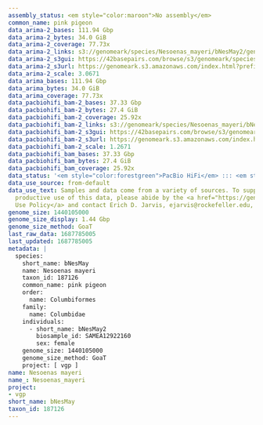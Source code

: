 ```yaml
---
assembly_status: <em style="color:maroon">No assembly</em>
common_name: pink pigeon
data_arima-2_bases: 111.94 Gbp
data_arima-2_bytes: 34.0 GiB
data_arima-2_coverage: 77.73x
data_arima-2_links: s3://genomeark/species/Nesoenas_mayeri/bNesMay2/genomic_data/arima/<br>
data_arima-2_s3gui: https://42basepairs.com/browse/s3/genomeark/species/Nesoenas_mayeri/bNesMay2/genomic_data/arima/
data_arima-2_s3url: https://genomeark.s3.amazonaws.com/index.html?prefix=species/Nesoenas_mayeri/bNesMay2/genomic_data/arima/
data_arima-2_scale: 3.0671
data_arima_bases: 111.94 Gbp
data_arima_bytes: 34.0 GiB
data_arima_coverage: 77.73x
data_pacbiohifi_bam-2_bases: 37.33 Gbp
data_pacbiohifi_bam-2_bytes: 27.4 GiB
data_pacbiohifi_bam-2_coverage: 25.92x
data_pacbiohifi_bam-2_links: s3://genomeark/species/Nesoenas_mayeri/bNesMay2/genomic_data/pacbio_hifi/<br>
data_pacbiohifi_bam-2_s3gui: https://42basepairs.com/browse/s3/genomeark/species/Nesoenas_mayeri/bNesMay2/genomic_data/pacbio_hifi/
data_pacbiohifi_bam-2_s3url: https://genomeark.s3.amazonaws.com/index.html?prefix=species/Nesoenas_mayeri/bNesMay2/genomic_data/pacbio_hifi/
data_pacbiohifi_bam-2_scale: 1.2671
data_pacbiohifi_bam_bases: 37.33 Gbp
data_pacbiohifi_bam_bytes: 27.4 GiB
data_pacbiohifi_bam_coverage: 25.92x
data_status: '<em style="color:forestgreen">PacBio HiFi</em> ::: <em style="color:forestgreen">Arima</em>'
data_use_source: from-default
data_use_text: Samples and data come from a variety of sources. To support fair and
  productive use of this data, please abide by the <a href="https://genome10k.soe.ucsc.edu/data-use-policies/">Data
  Use Policy</a> and contact Erich D. Jarvis, ejarvis@rockefeller.edu, with any questions.
genome_size: 1440105000
genome_size_display: 1.44 Gbp
genome_size_method: GoaT
last_raw_data: 1687785005
last_updated: 1687785005
metadata: |
  species:
    short_name: bNesMay
    name: Nesoenas mayeri
    taxon_id: 187126
    common_name: pink pigeon
    order:
      name: Columbiformes
    family:
      name: Columbidae
    individuals:
      - short_name: bNesMay2
        biosample_id: SAMEA12922160
        sex: female
    genome_size: 1440105000
    genome_size_method: GoaT
    project: [ vgp ]
name: Nesoenas mayeri
name_: Nesoenas_mayeri
project:
- vgp
short_name: bNesMay
taxon_id: 187126
---
```

